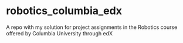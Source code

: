 # robotics_columbia_edx
A repo with my solution for project assignments in the Robotics course offered by Columbia University through edX
